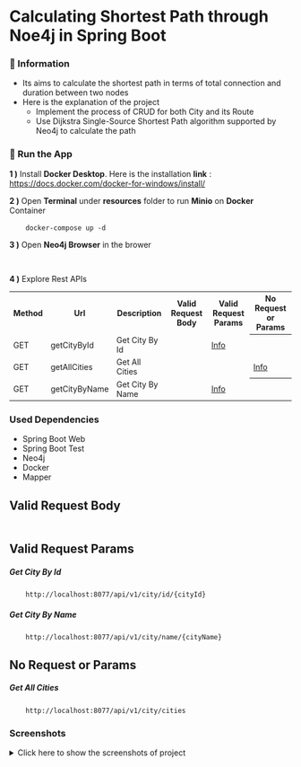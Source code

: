 # Calculating Shortest Path through Noe4j in Spring Boot

### 📖 Information

<ul style="list-style-type:disc">
  <li>Its aims to calculate the shortest path in terms of total connection and duration between two nodes</li>
  <li>Here is the explanation of the project
      <ul>
        <li>Implement the process of CRUD for both City and its Route</li>
        <li>Use Dijkstra Single-Source Shortest Path algorithm supported by Neo4j to calculate the path</li>
      </ul>
  </li>
</ul>

### 🔨 Run the App

<b>1 )</b> Install <b>Docker Desktop</b>. Here is the installation <b>link</b> : https://docs.docker.com/docker-for-windows/install/

<b>2 )</b> Open <b>Terminal</b> under <b>resources</b> folder to run <b>Minio</b> on <b>Docker</b> Container
```
    docker-compose up -d
```
<b>3 )</b> Open <b>Neo4j Browser</b> in the brower
```
    
```

<b>4 )</b> Explore Rest APIs
<table style="width:100%">
  <tr>
    <th>Method</th>
    <th>Url</th>
    <th>Description</th>
    <th>Valid Request Body</th>
    <th>Valid Request Params</th>
    <th>No Request or Params</th>
  </tr>
  <tr>
      <td>GET</td>
      <td>getCityById</td>
      <td>Get City By Id</td>
      <td></td>
      <td><a href="README.md#getCityById">Info</a></td>
      <th></th>
  </tr>
  <tr>
      <td>GET</td>
      <td>getAllCities</td>
      <td>Get All Cities</td>
      <td></td>
      <td></td>
      <td><a href="README.md#getAllCities">Info</a></td>
  </tr>
  <tr>
      <td>GET</td>
      <td>getCityByName</td>
      <td>Get City By Name</td>
      <td></td>
      <td><a href="README.md#getCityByName">Info</a></td>
      <th></th>
  </tr>
</table>


### Used Dependencies
* Spring Boot Web
* Spring Boot Test
* Neo4j
* Docker
* Mapper

## Valid Request Body

##### <a id="">
```

```

## Valid Request Params

##### <a id="getCityById">Get City By Id
```
    http://localhost:8077/api/v1/city/id/{cityId}
```

##### <a id="getCityByName">Get City By Name
```
    http://localhost:8077/api/v1/city/name/{cityName}
```

## No Request or Params

##### <a id="getAllCities">Get All Cities
```
    http://localhost:8077/api/v1/city/cities
```


### Screenshots

<details>
<summary>Click here to show the screenshots of project</summary>
    <p> Figure 1 </p>
    <img src ="screenshots/screenshot_1.PNG">
</details>    
    
